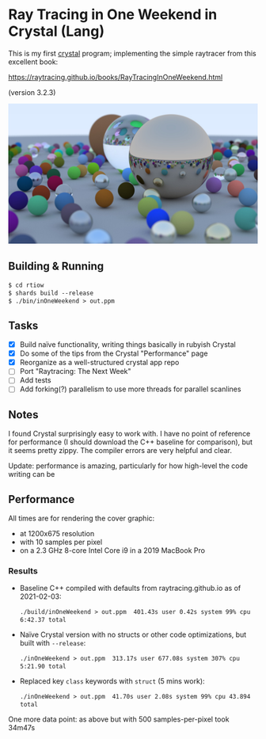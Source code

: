# Ray Tracing in One Weekend in Crystal (Lang)

This is my first [crystal][cl] program; implementing the simple raytracer from
this excellent book:

https://raytracing.github.io/books/RayTracingInOneWeekend.html

(version 3.2.3)

![render](out.jpg)

## Building & Running

```
$ cd rtiow
$ shards build --release
$ ./bin/inOneWeekend > out.ppm
```

## Tasks

- [x] Build naïve functionality, writing things basically in rubyish Crystal
- [x] Do some of the tips from the Crystal "Performance" page
- [x] Reorganize as a well-structured crystal app repo
- [ ] Port "Raytracing: The Next Week"
- [ ] Add tests
- [ ] Add forking(?) parallelism to use more threads for parallel scanlines

## Notes

I found Crystal surprisingly easy to work with. I have no point of reference
for performance (I should download the C++ baseline for comparison), but it
seems pretty zippy. The compiler errors are very helpful and clear.

Update: performance is amazing, particularly for how high-level the code
writing can be

## Performance

All times are for rendering the cover graphic:

- at 1200x675 resolution
- with 10 samples per pixel
- on a 2.3 GHz 8-core Intel Core i9 in a 2019 MacBook Pro

### Results

- Baseline C++ compiled with defaults from raytracing.github.io as of
  2021-02-03:
  ```
  ./build/inOneWeekend > out.ppm  401.43s user 0.42s system 99% cpu 6:42.37 total
  ```
- Naïve Crystal version with no structs or other code optimizations, but
  built with `--release`:
  ```
  ./inOneWeekend > out.ppm  313.17s user 677.08s system 307% cpu 5:21.90 total
  ```
- Replaced key `class` keywords with `struct` (5 mins work):
  ```
  ./inOneWeekend > out.ppm  41.70s user 2.08s system 99% cpu 43.894 total
  ```

One more data point: as above but with 500 samples-per-pixel took 34m47s

[cl]: https://crystal-lang.org/

